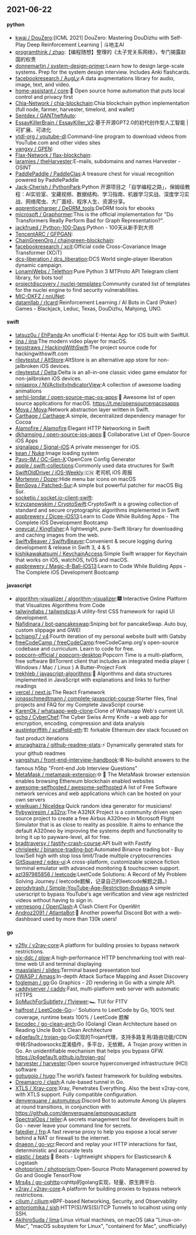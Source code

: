 ## 2021-06-22

#### python
* [kwai / DouZero](https://github.com/kwai/DouZero):[ICML 2021] DouZero: Mastering DouDizhu with Self-Play Deep Reinforcement Learning | 斗地主AI
* [programthink / zhao](https://github.com/programthink/zhao):【编程随想】整理的《太子党关系网络》，专门揭露赵国的权贵
* [donnemartin / system-design-primer](https://github.com/donnemartin/system-design-primer):Learn how to design large-scale systems. Prep for the system design interview. Includes Anki flashcards.
* [facebookresearch / AugLy](https://github.com/facebookresearch/AugLy):A data augmentations library for audio, image, text, and video.
* [home-assistant / core](https://github.com/home-assistant/core):🏡
Open source home automation that puts local control and privacy first
* [Chia-Network / chia-blockchain](https://github.com/Chia-Network/chia-blockchain):Chia blockchain python implementation (full node, farmer, harvester, timelord, and wallet)
* [Sentdex / GANTheftAuto](https://github.com/Sentdex/GANTheftAuto):
* [EssayKillerBrain / EssayKiller_V2](https://github.com/EssayKillerBrain/EssayKiller_V2):基于开源GPT2.0的初代创作型人工智能 | 可扩展、可进化
* [ytdl-org / youtube-dl](https://github.com/ytdl-org/youtube-dl):Command-line program to download videos from YouTube.com and other video sites
* [yangxy / GPEN](https://github.com/yangxy/GPEN):
* [Flax-Network / flax-blockchain](https://github.com/Flax-Network/flax-blockchain):
* [laramies / theHarvester](https://github.com/laramies/theHarvester):E-mails, subdomains and names Harvester - OSINT
* [PaddlePaddle / PaddleClas](https://github.com/PaddlePaddle/PaddleClas):A treasure chest for visual recognition powered by PaddlePaddle
* [Jack-Cherish / PythonPark](https://github.com/Jack-Cherish/PythonPark):Python 开源项目之「自学编程之路」，保姆级教程：AI实验室、宝藏视频、数据结构、学习指南、机器学习实战、深度学习实战、网络爬虫、大厂面经、程序人生、资源分享。
* [apprenticeharper / DeDRM_tools](https://github.com/apprenticeharper/DeDRM_tools):DeDRM tools for ebooks
* [microsoft / Graphormer](https://github.com/microsoft/Graphormer):This is the official implementation for "Do Transformers Really Perform Bad for Graph Representation?".
* [jackfrued / Python-100-Days](https://github.com/jackfrued/Python-100-Days):Python - 100天从新手到大师
* [TencentARC / GFPGAN](https://github.com/TencentARC/GFPGAN):
* [ChainGreenOrg / chaingreen-blockchain](https://github.com/ChainGreenOrg/chaingreen-blockchain):
* [facebookresearch / xcit](https://github.com/facebookresearch/xcit):Official code Cross-Covariance Image Transformer (XCiT)
* [dcs-liberation / dcs_liberation](https://github.com/dcs-liberation/dcs_liberation):DCS World single-player liberation dynamic campaign.
* [LonamiWebs / Telethon](https://github.com/LonamiWebs/Telethon):Pure Python 3 MTProto API Telegram client library, for bots too!
* [projectdiscovery / nuclei-templates](https://github.com/projectdiscovery/nuclei-templates):Community curated list of templates for the nuclei engine to find security vulnerabilities.
* [MIC-DKFZ / nnUNet](https://github.com/MIC-DKFZ/nnUNet):
* [datamllab / rlcard](https://github.com/datamllab/rlcard):Reinforcement Learning / AI Bots in Card (Poker) Games - Blackjack, Leduc, Texas, DouDizhu, Mahjong, UNO.

#### swift
* [tatsuz0u / EhPanda](https://github.com/tatsuz0u/EhPanda):An unofficial E-Hentai App for iOS built with SwiftUI.
* [iina / iina](https://github.com/iina/iina):The modern video player for macOS.
* [twostraws / HackingWithSwift](https://github.com/twostraws/HackingWithSwift):The project source code for hackingwithswift.com
* [rileytestut / AltStore](https://github.com/rileytestut/AltStore):AltStore is an alternative app store for non-jailbroken iOS devices.
* [rileytestut / Delta](https://github.com/rileytestut/Delta):Delta is an all-in-one classic video game emulator for non-jailbroken iOS devices.
* [ninjaprox / NVActivityIndicatorView](https://github.com/ninjaprox/NVActivityIndicatorView):A collection of awesome loading animations
* [serhii-londar / open-source-mac-os-apps](https://github.com/serhii-londar/open-source-mac-os-apps):🚀
Awesome list of open source applications for macOS. https://t.me/opensourcemacosapps
* [Moya / Moya](https://github.com/Moya/Moya):Network abstraction layer written in Swift.
* [Carthage / Carthage](https://github.com/Carthage/Carthage):A simple, decentralized dependency manager for Cocoa
* [Alamofire / Alamofire](https://github.com/Alamofire/Alamofire):Elegant HTTP Networking in Swift
* [dkhamsing / open-source-ios-apps](https://github.com/dkhamsing/open-source-ios-apps):📱
Collaborative List of Open-Source iOS Apps
* [signalapp / Signal-iOS](https://github.com/signalapp/Signal-iOS):A private messenger for iOS.
* [kean / Nuke](https://github.com/kean/Nuke):Image loading system
* [Pavo-IM / OC-Gen-X](https://github.com/Pavo-IM/OC-Gen-X):OpenCore Config Generator
* [apple / swift-collections](https://github.com/apple/swift-collections):Commonly used data structures for Swift
* [SwiftOldDriver / iOS-Weekly](https://github.com/SwiftOldDriver/iOS-Weekly):🇨🇳
老司机 iOS 周报
* [Mortennn / Dozer](https://github.com/Mortennn/Dozer):Hide menu bar icons on macOS
* [BenSova / Patched-Sur](https://github.com/BenSova/Patched-Sur):A simple but powerful patcher for macOS Big Sur.
* [socketio / socket.io-client-swift](https://github.com/socketio/socket.io-client-swift):
* [krzyzanowskim / CryptoSwift](https://github.com/krzyzanowskim/CryptoSwift):CryptoSwift is a growing collection of standard and secure cryptographic algorithms implemented in Swift
* [appbrewery / Dicee-iOS13](https://github.com/appbrewery/Dicee-iOS13):Learn to Code While Building Apps - The Complete iOS Development Bootcamp
* [onevcat / Kingfisher](https://github.com/onevcat/Kingfisher):A lightweight, pure-Swift library for downloading and caching images from the web.
* [SwiftyBeaver / SwiftyBeaver](https://github.com/SwiftyBeaver/SwiftyBeaver):Convenient & secure logging during development & release in Swift 3, 4 & 5
* [kishikawakatsumi / KeychainAccess](https://github.com/kishikawakatsumi/KeychainAccess):Simple Swift wrapper for Keychain that works on iOS, watchOS, tvOS and macOS.
* [appbrewery / Magic-8-Ball-iOS13](https://github.com/appbrewery/Magic-8-Ball-iOS13):Learn to Code While Building Apps - The Complete iOS Development Bootcamp

#### javascript
* [algorithm-visualizer / algorithm-visualizer](https://github.com/algorithm-visualizer/algorithm-visualizer):🎆
Interactive Online Platform that Visualizes Algorithms from Code
* [tailwindlabs / tailwindcss](https://github.com/tailwindlabs/tailwindcss):A utility-first CSS framework for rapid UI development.
* [Nafidinara / bot-pancakeswap](https://github.com/Nafidinara/bot-pancakeswap):Sniping bot for pancakeSwap. Auto buy, custom slippage and GWEI
* [bchiang7 / v4](https://github.com/bchiang7/v4):Fourth iteration of my personal website built with Gatsby
* [freeCodeCamp / freeCodeCamp](https://github.com/freeCodeCamp/freeCodeCamp):freeCodeCamp.org's open-source codebase and curriculum. Learn to code for free.
* [popcorn-official / popcorn-desktop](https://github.com/popcorn-official/popcorn-desktop):Popcorn Time is a multi-platform, free software BitTorrent client that includes an integrated media player ( Windows / Mac / Linux ) A Butter-Project Fork
* [trekhleb / javascript-algorithms](https://github.com/trekhleb/javascript-algorithms):📝
Algorithms and data structures implemented in JavaScript with explanations and links to further readings
* [vercel / next.js](https://github.com/vercel/next.js):The React Framework
* [jonasschmedtmann / complete-javascript-course](https://github.com/jonasschmedtmann/complete-javascript-course):Starter files, final projects and FAQ for my Complete JavaScript course
* [KarenOk / whatsapp-web-clone](https://github.com/KarenOk/whatsapp-web-clone):Clone of Whatsapp Web's current UI.
* [gchq / CyberChef](https://github.com/gchq/CyberChef):The Cyber Swiss Army Knife - a web app for encryption, encoding, compression and data analysis
* [austintgriffith / scaffold-eth](https://github.com/austintgriffith/scaffold-eth):🏗
forkable Ethereum dev stack focused on fast product iterations
* [anuraghazra / github-readme-stats](https://github.com/anuraghazra/github-readme-stats):⚡
Dynamically generated stats for your github readmes
* [yangshun / front-end-interview-handbook](https://github.com/yangshun/front-end-interview-handbook):🕸
No-bullshit answers to the famous h5bp "Front-end Job Interview Questions"
* [MetaMask / metamask-extension](https://github.com/MetaMask/metamask-extension):🌐
🔌
The MetaMask browser extension enables browsing Ethereum blockchain enabled websites
* [awesome-selfhosted / awesome-selfhosted](https://github.com/awesome-selfhosted/awesome-selfhosted):A list of Free Software network services and web applications which can be hosted on your own servers
* [wiwikuan / NiceIdea](https://github.com/wiwikuan/NiceIdea):Quick random idea generator for musicians!
* [flybywiresim / a32nx](https://github.com/flybywiresim/a32nx):The A32NX Project is a community driven open source project to create a free Airbus A320neo in Microsoft Flight Simulator that is as close to reality as possible. It aims to enhance the default A320neo by improving the systems depth and functionality to bring it up to payware-level, all for free.
* [bradtraversy / fastify-crash-course](https://github.com/bradtraversy/fastify-crash-course):API built with Fastify
* [chrisleekr / binance-trading-bot](https://github.com/chrisleekr/binance-trading-bot):Automated Binance trading bot - Buy low/Sell high with stop loss limit/Trade multiple cryptocurrencies
* [GitSquared / edex-ui](https://github.com/GitSquared/edex-ui):A cross-platform, customizable science fiction terminal emulator with advanced monitoring & touchscreen support.
* [azl397985856 / leetcode](https://github.com/azl397985856/leetcode):LeetCode Solutions: A Record of My Problem Solving Journey.( leetcode题解，记录自己的leetcode解题之路。)
* [zerodytrash / Simple-YouTube-Age-Restriction-Bypass](https://github.com/zerodytrash/Simple-YouTube-Age-Restriction-Bypass):A simple userscript to bypass YouTube's age verification and view age restricted videos without having to sign in.
* [vernesong / OpenClash](https://github.com/vernesong/OpenClash):A Clash Client For OpenWrt
* [Androz2091 / AtlantaBot](https://github.com/Androz2091/AtlantaBot):🤖
Another powerful Discord Bot with a web-dashboard used by more than 130k users!

#### go
* [v2fly / v2ray-core](https://github.com/v2fly/v2ray-core):A platform for building proxies to bypass network restrictions.
* [six-ddc / plow](https://github.com/six-ddc/plow):A high-performance HTTP benchmarking tool with real-time web UI and terminal displaying
* [maaslalani / slides](https://github.com/maaslalani/slides):Terminal based presentation tool
* [OWASP / Amass](https://github.com/OWASP/Amass):In-depth Attack Surface Mapping and Asset Discovery
* [fogleman / gg](https://github.com/fogleman/gg):Go Graphics - 2D rendering in Go with a simple API.
* [caddyserver / caddy](https://github.com/caddyserver/caddy):Fast, multi-platform web server with automatic HTTPS
* [SoMuchForSubtlety / f1viewer](https://github.com/SoMuchForSubtlety/f1viewer):🏎️
TUI for F1TV
* [halfrost / LeetCode-Go](https://github.com/halfrost/LeetCode-Go):✅
Solutions to LeetCode by Go, 100% test coverage, runtime beats 100% / LeetCode 题解
* [bxcodec / go-clean-arch](https://github.com/bxcodec/go-clean-arch):Go (Golang) Clean Architecture based on Reading Uncle Bob's Clean Architecture
* [p4gefau1t / trojan-go](https://github.com/p4gefau1t/trojan-go):Go实现的Trojan代理，支持多路复用/路由功能/CDN中转/Shadowsocks混淆插件，多平台，无依赖。A Trojan proxy written in Go. An unidentifiable mechanism that helps you bypass GFW. https://p4gefau1t.github.io/trojan-go/
* [harvester / harvester](https://github.com/harvester/harvester):Open source hyperconverged infrastructure (HCI) software
* [gohugoio / hugo](https://github.com/gohugoio/hugo):The world’s fastest framework for building websites.
* [Dreamacro / clash](https://github.com/Dreamacro/clash):A rule-based tunnel in Go.
* [XTLS / Xray-core](https://github.com/XTLS/Xray-core):Xray, Penetrates Everything. Also the best v2ray-core, with XTLS support. Fully compatible configuration.
* [denverquane / automuteus](https://github.com/denverquane/automuteus):Discord Bot to automute Among Us players at round transitions, in conjunction with https://github.com/denverquane/amonguscapture
* [SpectralOps / teller](https://github.com/SpectralOps/teller):A secrets management tool for developers built in Go - never leave your command line for secrets.
* [fatedier / frp](https://github.com/fatedier/frp):A fast reverse proxy to help you expose a local server behind a NAT or firewall to the internet.
* [dnaeon / go-vcr](https://github.com/dnaeon/go-vcr):Record and replay your HTTP interactions for fast, deterministic and accurate tests
* [elastic / beats](https://github.com/elastic/beats):🐠
Beats - Lightweight shippers for Elasticsearch & Logstash
* [photoprism / photoprism](https://github.com/photoprism/photoprism):Open-Source Photo Management powered by Go and Google TensorFlow
* [Mrs4s / go-cqhttp](https://github.com/Mrs4s/go-cqhttp):cqhttp的golang实现，轻量、原生跨平台.
* [v2ray / v2ray-core](https://github.com/v2ray/v2ray-core):A platform for building proxies to bypass network restrictions.
* [cilium / cilium](https://github.com/cilium/cilium):eBPF-based Networking, Security, and Observability
* [antoniomika / sish](https://github.com/antoniomika/sish):HTTP(S)/WS(S)/TCP Tunnels to localhost using only SSH.
* [AkihiroSuda / lima](https://github.com/AkihiroSuda/lima):Linux virtual machines, on macOS (aka "Linux-on-Mac", "macOS subsystem for Linux", "containerd for Mac", unofficially)
